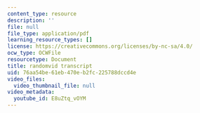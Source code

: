 ```yaml
---
content_type: resource
description: ''
file: null
file_type: application/pdf
learning_resource_types: []
license: https://creativecommons.org/licenses/by-nc-sa/4.0/
ocw_type: OCWFile
resourcetype: Document
title: randomvid transcript
uid: 76aa54be-61eb-470e-b2fc-225788dccd4e
video_files:
  video_thumbnail_file: null
video_metadata:
  youtube_id: E8uZtq_vOYM
---
```


